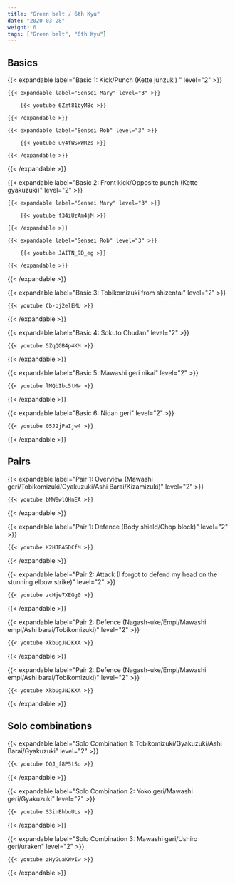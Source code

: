 ```yaml
---
title: "Green belt / 6th Kyu"
date: "2020-03-28"
weight: 6
tags: ["Green belt", "6th Kyu"]
---
```


## Basics

{{< expandable label="Basic 1: Kick/Punch (Kette junzuki) " level="2" >}}

    {{< expandable label="Sensei Mary" level="3" >}}
        
        {{< youtube 6Zzt81byM8c >}}
    
    {{< /expandable >}}
    
    {{< expandable label="Sensei Rob" level="3" >}}
    
        {{< youtube uy4fWSxWRzs >}}
        
    {{< /expandable >}}

{{< /expandable >}}


{{< expandable label="Basic 2: Front kick/Opposite punch (Kette gyakuzuki)" level="2" >}}

    {{< expandable label="Sensei Mary" level="3" >}}
  
        {{< youtube f34iUzAm4jM >}}
    
    {{< /expandable >}}

    {{< expandable label="Sensei Rob" level="3" >}}

        {{< youtube JAITN_9D_eg >}}

    {{< /expandable >}}

{{< /expandable >}}


{{< expandable label="Basic 3: Tobikomizuki from shizentai" level="2" >}}

    {{< youtube Cb-oj2elEMU >}}

{{< /expandable >}}


{{< expandable label="Basic 4: Sokuto Chudan" level="2" >}}

    {{< youtube 5ZqQGB4p4KM >}}

{{< /expandable >}}


{{< expandable label="Basic 5: Mawashi geri nikai" level="2" >}}

    {{< youtube lMQbIbc5tMw >}}

{{< /expandable >}}


{{< expandable label="Basic 6: Nidan geri" level="2" >}}

    {{< youtube 05J2jPaIjw4 >}}

{{< /expandable >}}


## Pairs

{{< expandable label="Pair 1: Overview (Mawashi geri/Tobikomizuki/Gyakuzuki/Ashi Barai/Kizamizuki)" level="2" >}}

    {{< youtube bMW8wlQHnEA >}}

{{< /expandable >}}


{{< expandable label="Pair 1: Defence (Body shield/Chop block)" level="2" >}}

    {{< youtube K2HJBA5DCfM >}}

{{< /expandable >}}


{{< expandable label="Pair 2: Attack (I forgot to defend my head on the stunning elbow strike)" level="2" >}}

    {{< youtube zcHje7XEGg0 >}}

{{< /expandable >}}


{{< expandable label="Pair 2: Defence (Nagash-uke/Empi/Mawashi empi/Ashi barai/Tobikomizuki)" level="2" >}}

    {{< youtube XkbUgJNJKXA >}}

{{< /expandable >}}


{{< expandable label="Pair 2: Defence (Nagash-uke/Empi/Mawashi empi/Ashi barai/Tobikomizuki)" level="2" >}}

    {{< youtube XkbUgJNJKXA >}}

{{< /expandable >}}


## Solo combinations

{{< expandable label="Solo Combination 1: Tobikomizuki/Gyakuzuki/Ashi Barai/Gyakuzuki" level="2" >}}

    {{< youtube DQJ_f8P5tSo >}}

{{< /expandable >}}


{{< expandable label="Solo Combination 2: Yoko geri/Mawashi geri/Gyakuzuki" level="2" >}}

    {{< youtube S3inEhbuULs >}}

{{< /expandable >}}


{{< expandable label="Solo Combination 3: Mawashi geri/Ushiro geri/uraken" level="2" >}}

    {{< youtube zHyGuaKWvIw >}}

{{< /expandable >}}

